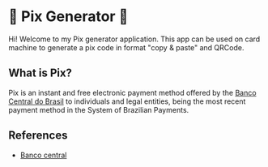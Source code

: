 # 💸 Pix Generator 💸

Hi! Welcome to my Pix generator application.
This app can be used on card machine to generate a pix code in format "copy & paste" and QRCode.

## What is Pix?

Pix is ​​an instant and free electronic payment method offered by the [Banco Central do Brasil](https://www.bcb.gov.br/estabilidadefinanceira/pix) to individuals and legal entities, being the most recent payment method in the System of Brazilian Payments.

## References

- [Banco central](https://www.bcb.gov.br/content/estabilidadefinanceira/pix/Regulamento_Pix/II_ManualdePadroesparaIniciacaodoPix.pdf)
